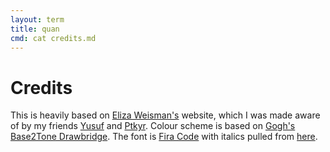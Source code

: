 ```yaml
---
layout: term
title: quan
cmd: cat credits.md
---
```


Credits
========

This is heavily based on [Eliza Weisman's][elizaweb] website, which I was made aware of by my friends [Yusuf][yusuf] and [Ptkyr][ptkyr]. Colour scheme is based on [Gogh's Base2Tone Drawbridge](https://gogh-co.github.io/Gogh/). The font is [Fira Code][firacode] with italics pulled from [here][firacodeitalics].

[elizaweb]: https://elizas.website
[ptkyr]: https://ptkyr.xyz/
[yusuf]: https://fiftysix.dev/
[favicon]: https://coppermind.net/wiki/Shallan_Davar/Gallery
[firacode]: https://github.com/tonsky/FiraCode
[firacodeitalics]: https://github.com/zwaldowski/Fira/tree/zwaldowski/mod-new/otf

